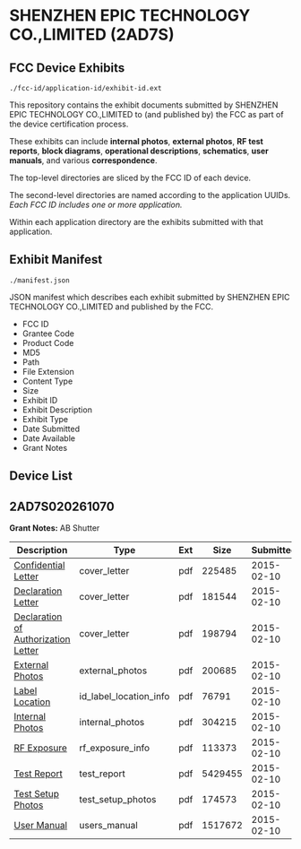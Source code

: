 # SHENZHEN EPIC TECHNOLOGY CO.,LIMITED (2AD7S)
## FCC Device Exhibits

```
./fcc-id/application-id/exhibit-id.ext
```

This repository contains the exhibit documents submitted by SHENZHEN EPIC TECHNOLOGY CO.,LIMITED to (and published by) the FCC as part of the device certification process.

These exhibits can include **internal photos**, **external photos**, **RF test reports**, **block diagrams**, **operational descriptions**, **schematics**, **user manuals**, and various **correspondence**.

The top-level directories are sliced by the FCC ID of each device.

The second-level directories are named according to the application UUIDs. *Each FCC ID includes one or more application.*

Within each application directory are the exhibits submitted with that application. 

## Exhibit Manifest

```
./manifest.json
```

JSON manifest which describes each exhibit submitted by SHENZHEN EPIC TECHNOLOGY CO.,LIMITED and published by the FCC.

- FCC ID
- Grantee Code
- Product Code
- MD5
- Path
- File Extension
- Content Type
- Size
- Exhibit ID
- Exhibit Description
- Exhibit Type
- Date Submitted
- Date Available
- Grant Notes

## Device List
## 2AD7S020261070
**Grant Notes:** AB Shutter

| Description | Type | Ext | Size | Submitted | Available |
| ----------- | ---- | --- | ---- | --------- | --------- |
| [Confidential Letter](2AD7S020261070/214e74bad47181d1eaaa61ffc8e25776/2529110.pdf) | cover_letter | pdf | 225485 | 2015-02-10 | 2015-02-10 |
| [Declaration Letter](2AD7S020261070/214e74bad47181d1eaaa61ffc8e25776/2529108.pdf) | cover_letter | pdf | 181544 | 2015-02-10 | 2015-02-10 |
| [Declaration of Authorization Letter](2AD7S020261070/214e74bad47181d1eaaa61ffc8e25776/2529109.pdf) | cover_letter | pdf | 198794 | 2015-02-10 | 2015-02-10 |
| [External Photos](2AD7S020261070/214e74bad47181d1eaaa61ffc8e25776/2529113.pdf) | external_photos | pdf | 200685 | 2015-02-10 | 2015-02-10 |
| [Label Location](2AD7S020261070/214e74bad47181d1eaaa61ffc8e25776/2529111.pdf) | id_label_location_info | pdf | 76791 | 2015-02-10 | 2015-02-10 |
| [Internal Photos](2AD7S020261070/214e74bad47181d1eaaa61ffc8e25776/2529114.pdf) | internal_photos | pdf | 304215 | 2015-02-10 | 2015-02-10 |
| [RF Exposure](2AD7S020261070/214e74bad47181d1eaaa61ffc8e25776/2529107.pdf) | rf_exposure_info | pdf | 113373 | 2015-02-10 | 2015-02-10 |
| [Test Report](2AD7S020261070/214e74bad47181d1eaaa61ffc8e25776/2529106.pdf) | test_report | pdf | 5429455 | 2015-02-10 | 2015-02-10 |
| [Test Setup Photos](2AD7S020261070/214e74bad47181d1eaaa61ffc8e25776/2529115.pdf) | test_setup_photos | pdf | 174573 | 2015-02-10 | 2015-02-10 |
| [User Manual](2AD7S020261070/214e74bad47181d1eaaa61ffc8e25776/2529112.pdf) | users_manual | pdf | 1517672 | 2015-02-10 | 2015-02-10 |
